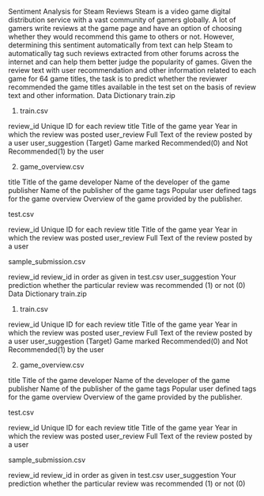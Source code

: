 Sentiment Analysis for Steam Reviews
Steam is a video game digital distribution service with a vast community of gamers globally. A lot of gamers write reviews at the game page and have an option of choosing whether they would recommend this game to others or not. However, determining this sentiment automatically from text can help Steam to automatically tag such reviews extracted from other forums across the internet and can help them better judge the popularity of games.
Given the review text with user recommendation and other information related to each game for 64 game titles, the task is to predict whether the reviewer recommended the game titles available in the test set on the basis of review text and other information.
Data Dictionary 
train.zip
1. train.csv

review_id Unique ID for each review title Title of the game year Year in which the review was posted user_review Full Text of the review posted by a user user_suggestion (Target) Game marked Recommended(0) and Not Recommended(1) by the user 

2. game_overview.csv

title Title of the game developer Name of the developer of the game publisher Name of the publisher of the game tags Popular user defined tags for the game overview Overview of the game provided by the publisher. 

test.csv

review_id Unique ID for each review title Title of the game year Year in which the review was posted user_review Full Text of the review posted by a user 



sample_submission.csv

review_id review_id  in order as given in test.csv user_suggestion Your prediction whether the particular review was recommended (1) or not (0) 
Data Dictionary 
train.zip
1. train.csv

review_id	Unique ID for each review
title	Title of the game
year	Year in which the review was posted
user_review	Full Text of the review posted by a user
user_suggestion	(Target) Game marked Recommended(0) and Not Recommended(1) by the user


2. game_overview.csv

title	Title of the game
developer	Name of the developer of the game
publisher	Name of the publisher of the game
tags	Popular user defined tags for the game
overview	Overview of the game provided by the publisher.


test.csv

review_id	Unique ID for each review
title	Title of the game
year	Year in which the review was posted
user_review	Full Text of the review posted by a user




sample_submission.csv

review_id	review_id  in order as given in test.csv
user_suggestion	Your prediction whether the particular review was recommended (1) or not (0)

